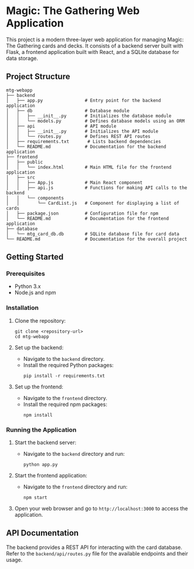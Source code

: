 # Magic: The Gathering Web Application

This project is a modern three-layer web application for managing Magic: The Gathering cards and decks. It consists of a backend server built with Flask, a frontend application built with React, and a SQLite database for data storage.

## Project Structure

```
mtg-webapp
├── backend
│   ├── app.py                # Entry point for the backend application
│   ├── db                    # Database module
│   │   ├── __init__.py       # Initializes the database module
│   │   └── models.py         # Defines database models using an ORM
│   ├── api                   # API module
│   │   ├── __init__.py       # Initializes the API module
│   │   └── routes.py         # Defines REST API routes
│   ├── requirements.txt       # Lists backend dependencies
│   └── README.md             # Documentation for the backend application
├── frontend
│   ├── public
│   │   └── index.html        # Main HTML file for the frontend application
│   ├── src
│   │   ├── App.js            # Main React component
│   │   ├── api.js            # Functions for making API calls to the backend
│   │   └── components
│   │       └── CardList.js   # Component for displaying a list of cards
│   ├── package.json          # Configuration file for npm
│   └── README.md             # Documentation for the frontend application
├── database
│   └── mtg_card_db.db        # SQLite database file for card data
└── README.md                 # Documentation for the overall project
```

## Getting Started

### Prerequisites

- Python 3.x
- Node.js and npm

### Installation

1. Clone the repository:
   ```
   git clone <repository-url>
   cd mtg-webapp
   ```

2. Set up the backend:
   - Navigate to the `backend` directory.
   - Install the required Python packages:
     ```
     pip install -r requirements.txt
     ```

3. Set up the frontend:
   - Navigate to the `frontend` directory.
   - Install the required npm packages:
     ```
     npm install
     ```

### Running the Application

1. Start the backend server:
   - Navigate to the `backend` directory and run:
     ```
     python app.py
     ```

2. Start the frontend application:
   - Navigate to the `frontend` directory and run:
     ```
     npm start
     ```

3. Open your web browser and go to `http://localhost:3000` to access the application.

## API Documentation

The backend provides a REST API for interacting with the card database. Refer to the `backend/api/routes.py` file for the available endpoints and their usage.